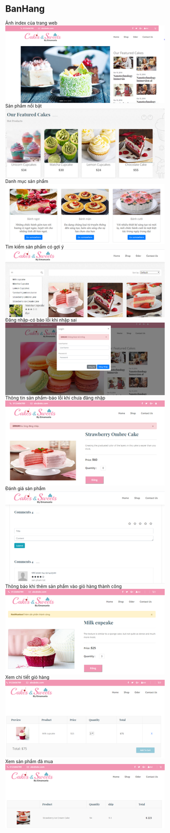# BanHang
Ảnh index của trang web
<img align="left" src="img_readme\Capture1.PNG">



Sản phẩm nổi bật
<img align="left" src="img_readme\Capture2.PNG">



Danh mục sản phẩm
<img align="left" src="img_readme\Capture3.PNG">



Tìm kiếm sản phẩm có gợi ý
<img align="left" src="img_readme\Capture4.PNG">



Đăng nhập-có báo lỗi khi nhập sai
<img align="left" src="img_readme\Capture5.PNG">



Thông tin sản phẩm-báo lỗi khi chưa đăng nhập
<img align="left" src="img_readme\Capture6.PNG">



Đánh giá sản phẩm
<img align="left" src="img_readme\Capture7.PNG">



Thông báo khi thêm sản phẩm vào giỏ hàng thành công
<img align="left" src="img_readme\Capture8.PNG">



Xem chi tiết giỏ hàng
<img align="left" src="img_readme\Capture9.PNG">



Xem sản phẩm đã mua
<img align="left" src="img_readme\Capture10.PNG">



